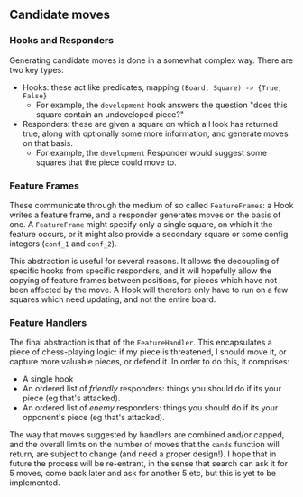 ## Candidate moves

### Hooks and Responders

Generating candidate moves is done in a somewhat complex way. There are two key types:
- Hooks: these act like predicates, mapping `(Board, Square) -> {True, False}`
  - For example, the `development` hook answers the question "does this square contain an undeveloped piece?"
- Responders: these are given a square on which a Hook has returned true, along with optionally some more information,
and generate moves on that basis. 
  - For example, the `development` Responder would suggest some squares that the piece
  could move to.

### Feature Frames

These communicate through the medium of so called `FeatureFrames`: a Hook writes a feature frame, and a responder 
generates moves on the basis of one. A `FeatureFrame` might specify only a single square, on which it the feature occurs,
or it might also provide a secondary square or some config integers (`conf_1` and `conf_2`).

This abstraction is useful for several reasons. It allows the decoupling of specific hooks from specific responders, and
it will hopefully allow the copying of feature frames between positions, for pieces which have not been affected by the
move. A Hook will therefore only have to run on a few squares which need updating, and not the entire board.

### Feature Handlers

The final abstraction is that of the `FeatureHandler`. This encapsulates a piece of chess-playing logic: if my piece is
threatened, I should move it, or capture more valuable pieces, or defend it. In order to do this, it comprises:
- A single hook
- An ordered list of _friendly_ responders: things you should do if its your piece (eg that's attacked).
- An ordered list of _enemy_ responders: things you should do if its your opponent's piece (eg that's attacked).

The way that moves suggested by handlers are combined and/or capped, and the overall limits on the number of moves that
the `cands` function will return, are subject to change (and need a proper design!). I hope that in future the process
will be re-entrant, in the sense that search can ask it for 5 moves, come back later and ask for another 5 etc, but this
is yet to be implemented.